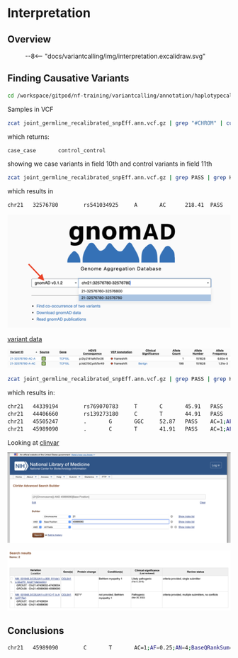 # Interpretation


## Overview


<figure class="excalidraw">
--8<-- "docs/variantcalling/img/interpretation.excalidraw.svg"
</figure>



## Finding Causative Variants


```bash
cd /workspace/gitpod/nf-training/variantcalling/annotation/haplotypecaller/joint_variant_calling
```

Samples in VCF

```bash
zcat joint_germline_recalibrated_snpEff.ann.vcf.gz | grep "#CHROM" | cut -f 10-
```

which returns:

```bash
case_case       control_control
```

showing we case variants in field 10th and control variants in field 11th



```bash
zcat joint_germline_recalibrated_snpEff.ann.vcf.gz | grep PASS | grep HIGH | perl -nae 'if($F[10]=~/0\/0/ && $F[9]=~/1\/1/){print $_;}'
```

which results in 

```bash
chr21   32576780        rs541034925     A       AC      218.41  PASS    AC=2;AF=0.5;AN=4;DB;DP=90;ExcessHet=0;FS=0;MLEAC=2;MLEAF=0.5;MQ=60;POSITIVE_TRAIN_SITE;QD=31.2;SOR=4.174;VQSLOD=423864.23;culprit=FS;ANN=AC|frameshift_variant|HIGH|TCP10L|ENSG00000242220|transcript|ENST00000300258.8|protein_coding|5/5|c.641dupG|p.Val215fs|745/3805|641/648|214/215||,AC|frameshift_variant|HIGH|CFAP298-TCP10L|ENSG00000265590|transcript|ENST00000673807.1|protein_coding|8/8|c.1163dupG|p.Val389fs|1785/4781|1163/1170|388/389||       GT:AD:DP:GQ:PL  1/1:0,7:7:21:234,21,0   0/0:81,0:81:99:0,119,1600
```


![gnomad search](./img/gnomad_search.png)


[variant data](https://gnomad.broadinstitute.org/region/21-32576780-32576780?dataset=gnomad_r3)



![gnomad results](./img/gnomad_var_present.png)


```bash
zcat joint_germline_recalibrated_snpEff.ann.vcf.gz | grep PASS | grep HIGH | perl -nae 'if($F[10]=~/0\/0/ && $F[9]=~/0\/1/){print $_;}'
```

which results in:

```bash
chr21   44339194        rs769070783     T       C       45.91   PASS    AC=1;AF=0.25;AN=4;BaseQRankSum=-2.662;DB;DP=73;ExcessHet=0;FS=0;MLEAC=1;MLEAF=0.25;MQ=60;MQRankSum=0;POSITIVE_TRAIN_SITE;QD=3.53;ReadPosRankSum=1.6;SOR=1.402;VQSLOD=8.35;culprit=QD;ANN=C|start_lost|HIGH|CFAP410|ENSG00000160226|transcript|ENST00000397956.7|protein_coding|1/7|c.1A>G|p.Met1?|200/1634|1/1128|1/375||,C|upstream_gene_variant|MODIFIER|ENSG00000232969|ENSG00000232969|transcript|ENST00000426029.1|pseudogene||n.-182T>C|||||182|,C|downstream_gene_variant|MODIFIER|ENSG00000184441|ENSG00000184441|transcript|ENST00000448927.1|pseudogene||n.*3343T>C|||||3343|;LOF=(CFAP410|ENSG00000160226|1|1.00)        GT:AD:DP:GQ:PL  0/1:5,8:13:53:54,0,53   0/0:60,0:60:99:0,115,1002
chr21   44406660        rs139273180     C       T       44.91   PASS    AC=1;AF=0.25;AN=4;BaseQRankSum=-4.219;DB;DP=124;ExcessHet=0;FS=5.075;MLEAC=1;MLEAF=0.25;MQ=60;MQRankSum=0;POSITIVE_TRAIN_SITE;QD=0.67;ReadPosRankSum=0.681;SOR=0.774;VQSLOD=14.06;culprit=FS;ANN=T|stop_gained|HIGH|TRPM2|ENSG00000142185|transcript|ENST00000397932.6|protein_coding|19/33|c.2857C>T|p.Gln953*|2870/5216|2857/4662|953/1553||;LOF=(TRPM2|ENSG00000142185|1|1.00);NMD=(TRPM2|ENSG00000142185|1|1.00)   GT:AD:DP:GQ:PL  0/1:45,22:68:53:53,0,874        0/0:51,0:51:99:0,100,897
chr21   45505247        .       G       GGC     52.87   PASS    AC=1;AF=0.25;AN=4;BaseQRankSum=-0.524;DP=61;ExcessHet=0;FS=0;MLEAC=1;MLEAF=0.25;MQ=60;MQRankSum=0;POSITIVE_TRAIN_SITE;QD=13.22;ReadPosRankSum=-0.842;SOR=0.446;VQSLOD=77479.67;culprit=DP;ANN=GGC|frameshift_variant|HIGH|COL18A1|ENSG00000182871|transcript|ENST00000359759.8|protein_coding|34/41|c.4227_4228insGC|p.Pro1410fs|4228/6586|4228/5265|1410/1754||,GGC|intragenic_variant|MODIFIER|SLC19A1|ENSG00000173638|gene_variant|ENSG00000173638|||n.45505248_45505247insGC||||||;LOF=(COL18A1|ENSG00000182871|1|1.00)    GT:AD:DP:GQ:PL  0/1:3,1:5:25:61,0,25 0/0:54,0:54:99:0,102,1020
chr21   45989090        .       C       T       41.91   PASS    AC=1;AF=0.25;AN=4;BaseQRankSum=2.37;DP=86;ExcessHet=0;FS=0;MLEAC=1;MLEAF=0.25;MQ=60;MQRankSum=0;QD=2.99;ReadPosRankSum=-0.737;SOR=1.022;VQSLOD=9.09;culprit=QD;ANN=T|stop_gained|HIGH|COL6A1|ENSG00000142156|transcript|ENST00000361866.8|protein_coding|9/35|c.811C>T|p.Arg271*|892/4203|811/3087|271/1028||;LOF=(COL6A1|ENSG00000142156|1|1.00);NMD=(COL6A1|ENSG00000142156|1|1.00)     GT:AD:DP:GQ:PL       0/1:8,6:15:40:50,0,40   0/0:70,0:70:99:0,112,1494
```


Looking at [clinvar](https://www.ncbi.nlm.nih.gov/clinvar/)

![clinvar search](./img/clinvar_search.png)


![clinvar results](./img/clinvar_results.png)



## Conclusions



```bash
chr21   45989090        C       T       AC=1;AF=0.25;AN=4;BaseQRankSum=2.37;DP=86;ExcessHet=0;FS=0;MLEAC=1;MLEAF=0.25;MQ=60;MQRankSum=0;QD=2.99;ReadPosRankSum=-0.737;SOR=1.022;VQSLOD=9.09;culprit=QD;ANN=T|stop_gained|HIGH|COL6A1|ENSG00000142156|transcript|ENST00000361866.8|protein_coding|9/35|c.811C>T|p.Arg271*|892/4203|811/3087|271/1028||;LOF=(COL6A1|ENSG00000142156|1|1.00);NMD=(COL6A1|ENSG00000142156|1|1.00)     GT:AD:DP:GQ:PL       0/1:8,6:15:40:50,0,40   0/0:70,0:70:99:0,112,1494
```
